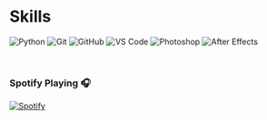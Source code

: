 # Skills </br>

![Python](https://img.shields.io/badge/-Python-000000?style=for-the-badge&logo=Python)
![Git](https://img.shields.io/badge/-Git-000000?style=for-the-badge&logo=Git)
![GitHub](https://img.shields.io/badge/-GitHub-000000?style=for-the-badge&logo=GitHub)
![VS Code](https://img.shields.io/badge/-VS%20Code-000000?style=for-the-badge&logo=visual-studio-code&logoColor=007ACC)
![Photoshop](https://img.shields.io/badge/-Photoshop-000000?style=for-the-badge&logo=adobe-photoshop)
![After Effects](https://img.shields.io/badge/-After%20Effects-000000?style=for-the-badge&logo=adobe-after-effects&logoColor=9999FF)

&nbsp;

### Spotify Playing 🎧

[![Spotify](https://novatorem.bgstatic.vercel.app/api/spotify)](https://open.spotify.com/user/11153360645)
